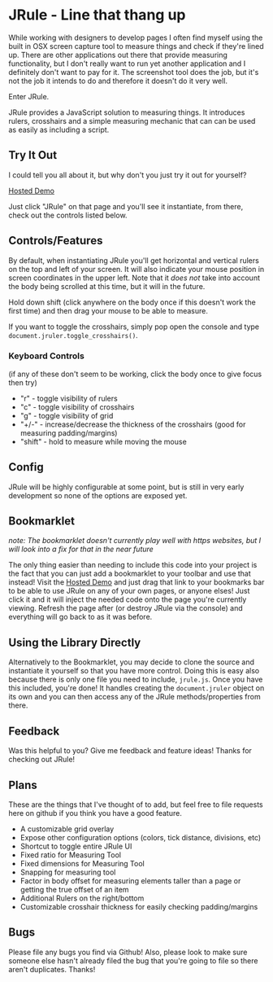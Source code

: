 # JRule - Line that thang up

While working with designers to develop pages I often find myself using the built in OSX screen capture tool to measure things and check if they're lined up. There are other applications out there that provide measuring functionality, but I don't really want to run yet another application and I definitely don't want to pay for it. The screenshot tool does the job, but it's not the job it intends to do and therefore it doesn't do it very well.

Enter JRule.

JRule provides a JavaScript solution to measuring things. It introduces rulers, crosshairs and a simple measuring mechanic that can can be used as easily as including a script.

## Try It Out

I could tell you all about it, but why don't you just try it out for yourself?

[Hosted Demo](http://beansandhops.com/jrule.html)

Just click "JRule" on that page and you'll see it instantiate, from there, check out the controls listed below.

## Controls/Features

By default, when instantiating JRule you'll get horizontal and vertical rulers on the top and left of your screen. It will also indicate your mouse position in screen coordinates in the upper left. Note that it *does not* take into account the body being scrolled at this time, but it will in the future. 

Hold down shift (click anywhere on the body once if this doesn't work the first time) and then drag your mouse to be able to measure. 

If you want to toggle the crosshairs, simply pop open the console and type `document.jruler.toggle_crosshairs()`.

### Keyboard Controls

(if any of these don't seem to be working, click the body once to give focus then try)

- "r" - toggle visibility of rulers
- "c" - toggle visibility of crosshairs
- "g" - toggle visibility of grid
- "+/-" - increase/decrease the thickness of the crosshairs (good for measuring padding/margins)
- "shift" - hold to measure while moving the mouse

## Config

JRule will be highly configurable at some point, but is still in very early development so none of the options are exposed yet. 

## Bookmarklet

*note: The bookmarklet doesn't currently play well with https websites, but I will look into a fix for that in the near future*

The only thing easier than needing to include this code into your project is the fact that you can just add a bookmarklet to your toolbar and use that instead! Visit the [Hosted Demo](http://www.beansandhops.com/jrule.html) and just drag that link to your bookmarks bar to be able to use JRule on any of your own pages, or anyone elses! Just click it and it will inject the needed code onto the page you're currently viewing. Refresh the page after (or destroy JRule via the console) and everything will go back to as it was before.

## Using the Library Directly

Alternatively to the Bookmarklet, you may decide to clone the source and instantiate it yourself so that you have more control. Doing this is easy also because there is only one file you need to include, `jrule.js`. Once you have this included, you're done! It handles creating the `document.jruler` object on its own and you can then access any of the JRule methods/properties from there.

## Feedback

Was this helpful to you? Give me feedback and feature ideas! Thanks for checking out JRule! 

## Plans

These are the things that I've thought of to add, but feel free to file requests here on github if you think you have a good feature. 

- A customizable grid overlay
- Expose other configuration options (colors, tick distance, divisions, etc)
- Shortcut to toggle entire JRule UI
- Fixed ratio for Measuring Tool
- Fixed dimensions for Measuring Tool
- Snapping for measuring tool
- Factor in body offset for measuring elements taller than a page or getting the true offset of an item
- Additional Rulers on the right/bottom 
- Customizable crosshair thickness for easily checking padding/margins

## Bugs

Please file any bugs you find via Github! Also, please look to make sure someone else hasn't already filed the bug that you're going to file so there aren't duplicates. Thanks!
